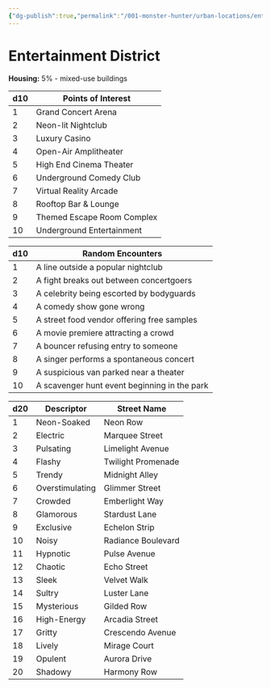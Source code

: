 ```yaml
---
{"dg-publish":true,"permalink":"/001-monster-hunter/urban-locations/entertainment/"}
---
```


# Entertainment District

**Housing:** 5% - mixed-use buildings

| d10 | Points of Interest         |
| --- | -------------------------- |
| 1   | Grand Concert Arena        |
| 2   | Neon-lit Nightclub         |
| 3   | Luxury Casino              |
| 4   | Open-Air Amplitheater      |
| 5   | High End Cinema Theater    |
| 6   | Underground Comedy Club    |
| 7   | Virtual Reality Arcade     |
| 8   | Rooftop Bar & Lounge       |
| 9   | Themed Escape Room Complex |
| 10  | Underground Entertainment  |

| d10 | Random Encounters                            |
|-----|----------------------------------------------|
| 1   | A line outside a popular nightclub           |
| 2   | A fight breaks out between concertgoers      |
| 3   | A celebrity being escorted by bodyguards     |
| 4   | A comedy show gone wrong                     |
| 5   | A street food vendor offering free samples   |
| 6   | A movie premiere attracting a crowd          |
| 7   | A bouncer refusing entry to someone          |
| 8   | A singer performs a spontaneous concert      |
| 9   | A suspicious van parked near a theater       |
| 10  | A scavenger hunt event beginning in the park |

| d20 | Descriptor      | Street Name        |
| --- | --------------- | ------------------ |
| 1   | Neon-Soaked     | Neon Row           |
| 2   | Electric        | Marquee Street     |
| 3   | Pulsating       | Limelight Avenue   |
| 4   | Flashy          | Twilight Promenade |
| 5   | Trendy          | Midnight Alley     |
| 6   | Overstimulating | Glimmer Street     |
| 7   | Crowded         | Emberlight Way     |
| 8   | Glamorous       | Stardust Lane      |
| 9   | Exclusive       | Echelon Strip      |
| 10  | Noisy           | Radiance Boulevard |
| 11  | Hypnotic        | Pulse Avenue       |
| 12  | Chaotic         | Echo Street        |
| 13  | Sleek           | Velvet Walk        |
| 14  | Sultry          | Luster Lane        |
| 15  | Mysterious      | Gilded Row         |
| 16  | High-Energy     | Arcadia Street     |
| 17  | Gritty          | Crescendo Avenue   |
| 18  | Lively          | Mirage Court       |
| 19  | Opulent         | Aurora Drive       |
| 20  | Shadowy         | Harmony Row        |

